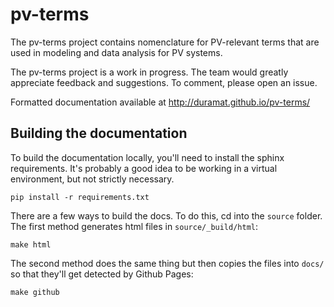 # pv-terms

The pv-terms project contains nomenclature for PV-relevant terms that are used in modeling and data analysis for PV systems.

The pv-terms project is a work in progress. The team would greatly appreciate feedback and suggestions. To comment, please open an issue.

Formatted documentation available at http://duramat.github.io/pv-terms/

## Building the documentation

To build the documentation locally, you'll need to install the sphinx
requirements.  It's probably a good idea to be working in a virtual
environment, but not strictly necessary. 

    pip install -r requirements.txt

There are a few ways to build the docs. To do this, cd into the `source` folder. The first method generates html files in `source/_build/html`:

    make html

The second method does the same thing but then copies the files into `docs/` so that they'll get detected by Github Pages:

    make github
